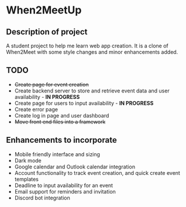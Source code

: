 # When2MeetUp

## Description of project

A student project to help me learn web app creation. It is a clone of When2Meet with some style changes and minor enhancements added.

## TODO
* ~~Create page for event creation~~
* Create backend server to store and retrieve event data and user availability - **IN PROGRESS**
* Create page for users to input availability - **IN PROGRESS**
* Create error page
* Create log in page and user dashboard
* ~~Move front end files into a framework~~

## Enhancements to incorporate

* Mobile friendly interface and sizing
* Dark mode
* Google calendar and Outlook calendar integration
* Account functionality to track event creation, and quick create event templates
* Deadline to input availability for an event
* Email support for reminders and invitation
* Discord bot integration
